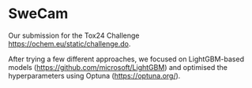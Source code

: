# SweCam
Our submission for the Tox24 Challenge https://ochem.eu/static/challenge.do.

After trying a few different approaches, we focused on LightGBM-based models (https://github.com/microsoft/LightGBM) and optimised the hyperparameters using Optuna (https://optuna.org/).
